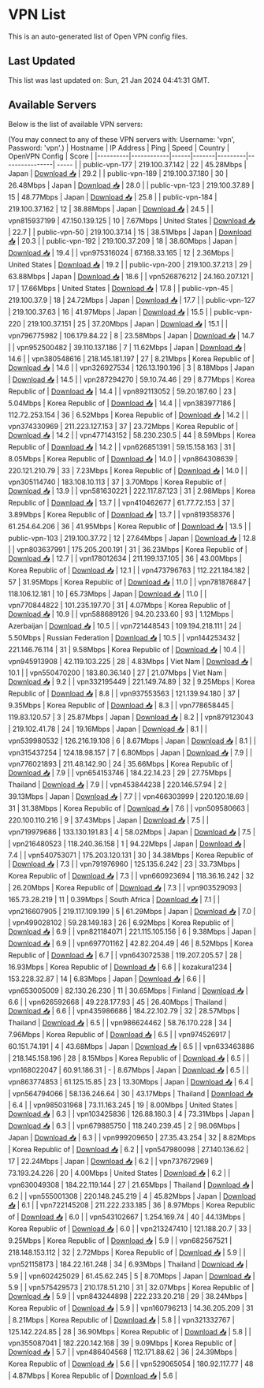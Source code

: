 # VPN List

This is an auto-generated list of Open VPN config files.

## Last Updated

This list was last updated on: Sun, 21 Jan 2024 04:41:31 GMT.

## Available Servers

Below is the list of available VPN servers:

(You may connect to any of these VPN servers with: Username: 'vpn', Password: 'vpn'.)
| Hostname | IP Address | Ping | Speed | Country | OpenVPN Config | Score |
|----------|------------|------|-------|---------|----------------| ----- |
| public-vpn-177 | 219.100.37.142 | 22 | 45.28Mbps | Japan | [Download 📥](./configs/server_0_JP.ovpn) | 29.2 |
| public-vpn-189 | 219.100.37.180 | 30 | 26.48Mbps | Japan | [Download 📥](./configs/server_1_JP.ovpn) | 28.0 |
| public-vpn-123 | 219.100.37.89 | 15 | 48.77Mbps | Japan | [Download 📥](./configs/server_2_JP.ovpn) | 25.8 |
| public-vpn-184 | 219.100.37.162 | 12 | 38.88Mbps | Japan | [Download 📥](./configs/server_3_JP.ovpn) | 24.5 |
| vpn815937199 | 47.150.139.125 | 10 | 7.67Mbps | United States | [Download 📥](./configs/server_4_US.ovpn) | 22.7 |
| public-vpn-50 | 219.100.37.14 | 15 | 38.51Mbps | Japan | [Download 📥](./configs/server_5_JP.ovpn) | 20.3 |
| public-vpn-192 | 219.100.37.209 | 18 | 38.60Mbps | Japan | [Download 📥](./configs/server_6_JP.ovpn) | 19.4 |
| vpn975316024 | 67.168.33.165 | 12 | 2.36Mbps | United States | [Download 📥](./configs/server_7_US.ovpn) | 19.2 |
| public-vpn-200 | 219.100.37.213 | 29 | 63.88Mbps | Japan | [Download 📥](./configs/server_8_JP.ovpn) | 18.6 |
| vpn526876212 | 24.160.207.121 | 17 | 17.66Mbps | United States | [Download 📥](./configs/server_9_US.ovpn) | 17.8 |
| public-vpn-45 | 219.100.37.9 | 18 | 24.72Mbps | Japan | [Download 📥](./configs/server_10_JP.ovpn) | 17.7 |
| public-vpn-127 | 219.100.37.63 | 16 | 41.97Mbps | Japan | [Download 📥](./configs/server_11_JP.ovpn) | 15.5 |
| public-vpn-220 | 219.100.37.151 | 25 | 37.20Mbps | Japan | [Download 📥](./configs/server_12_JP.ovpn) | 15.1 |
| vpn796775982 | 106.179.84.22 | 8 | 23.58Mbps | Japan | [Download 📥](./configs/server_13_JP.ovpn) | 14.7 |
| vpn952500482 | 39.110.137.186 | 7 | 11.62Mbps | Japan | [Download 📥](./configs/server_14_JP.ovpn) | 14.6 |
| vpn380548616 | 218.145.181.197 | 27 | 8.21Mbps | Korea Republic of | [Download 📥](./configs/server_15_KR.ovpn) | 14.6 |
| vpn326927534 | 126.13.190.196 | 3 | 8.18Mbps | Japan | [Download 📥](./configs/server_16_JP.ovpn) | 14.5 |
| vpn287294270 | 59.10.74.46 | 29 | 8.77Mbps | Korea Republic of | [Download 📥](./configs/server_17_KR.ovpn) | 14.4 |
| vpn892113052 | 59.20.187.60 | 23 | 5.04Mbps | Korea Republic of | [Download 📥](./configs/server_18_KR.ovpn) | 14.4 |
| vpn383977186 | 112.72.253.154 | 36 | 6.52Mbps | Korea Republic of | [Download 📥](./configs/server_19_KR.ovpn) | 14.2 |
| vpn374330969 | 211.223.127.153 | 37 | 23.72Mbps | Korea Republic of | [Download 📥](./configs/server_20_KR.ovpn) | 14.2 |
| vpn477143152 | 58.230.230.5 | 44 | 8.59Mbps | Korea Republic of | [Download 📥](./configs/server_21_KR.ovpn) | 14.2 |
| vpn626851391 | 59.15.158.163 | 31 | 8.05Mbps | Korea Republic of | [Download 📥](./configs/server_22_KR.ovpn) | 14.0 |
| vpn864308639 | 220.121.210.79 | 33 | 7.23Mbps | Korea Republic of | [Download 📥](./configs/server_23_KR.ovpn) | 14.0 |
| vpn305114740 | 183.108.10.113 | 37 | 3.70Mbps | Korea Republic of | [Download 📥](./configs/server_24_KR.ovpn) | 13.9 |
| vpn581630221 | 222.117.87.123 | 31 | 2.98Mbps | Korea Republic of | [Download 📥](./configs/server_25_KR.ovpn) | 13.7 |
| vpn410462677 | 61.77.72.153 | 37 | 3.89Mbps | Korea Republic of | [Download 📥](./configs/server_26_KR.ovpn) | 13.7 |
| vpn819358376 | 61.254.64.206 | 36 | 41.95Mbps | Korea Republic of | [Download 📥](./configs/server_27_KR.ovpn) | 13.5 |
| public-vpn-103 | 219.100.37.72 | 12 | 27.64Mbps | Japan | [Download 📥](./configs/server_28_JP.ovpn) | 12.8 |
| vpn803637991 | 175.205.200.191 | 31 | 36.23Mbps | Korea Republic of | [Download 📥](./configs/server_29_KR.ovpn) | 12.7 |
| vpn178012634 | 211.199.137.105 | 36 | 43.00Mbps | Korea Republic of | [Download 📥](./configs/server_30_KR.ovpn) | 12.1 |
| vpn473796763 | 112.221.184.182 | 57 | 31.95Mbps | Korea Republic of | [Download 📥](./configs/server_31_KR.ovpn) | 11.0 |
| vpn781876847 | 118.106.12.181 | 10 | 65.73Mbps | Japan | [Download 📥](./configs/server_32_JP.ovpn) | 11.0 |
| vpn770844822 | 101.235.197.70 | 31 | 4.07Mbps | Korea Republic of | [Download 📥](./configs/server_33_KR.ovpn) | 10.9 |
| vpn588689126 | 94.20.233.60 | 93 | 1.12Mbps | Azerbaijan | [Download 📥](./configs/server_34_AZ.ovpn) | 10.5 |
| vpn721448543 | 109.194.218.111 | 24 | 5.50Mbps | Russian Federation | [Download 📥](./configs/server_35_RU.ovpn) | 10.5 |
| vpn144253432 | 221.146.76.114 | 31 | 9.58Mbps | Korea Republic of | [Download 📥](./configs/server_36_KR.ovpn) | 10.4 |
| vpn945913908 | 42.119.103.225 | 28 | 4.83Mbps | Viet Nam | [Download 📥](./configs/server_37_VN.ovpn) | 10.1 |
| vpn550470200 | 183.80.36.140 | 27 | 21.07Mbps | Viet Nam | [Download 📥](./configs/server_38_VN.ovpn) | 9.2 |
| vpn332195449 | 221.149.74.89 | 32 | 9.25Mbps | Korea Republic of | [Download 📥](./configs/server_39_KR.ovpn) | 8.8 |
| vpn937553563 | 121.139.94.180 | 37 | 9.35Mbps | Korea Republic of | [Download 📥](./configs/server_40_KR.ovpn) | 8.3 |
| vpn778658445 | 119.83.120.57 | 3 | 25.87Mbps | Japan | [Download 📥](./configs/server_41_JP.ovpn) | 8.2 |
| vpn879123043 | 219.102.41.78 | 24 | 19.16Mbps | Japan | [Download 📥](./configs/server_42_JP.ovpn) | 8.1 |
| vpn539980532 | 126.216.19.108 | 6 | 8.67Mbps | Japan | [Download 📥](./configs/server_43_JP.ovpn) | 8.1 |
| vpn315437254 | 124.18.98.157 | 7 | 6.80Mbps | Japan | [Download 📥](./configs/server_44_JP.ovpn) | 7.9 |
| vpn776021893 | 211.48.142.90 | 24 | 35.66Mbps | Korea Republic of | [Download 📥](./configs/server_45_KR.ovpn) | 7.9 |
| vpn654153746 | 184.22.14.23 | 29 | 27.75Mbps | Thailand | [Download 📥](./configs/server_46_TH.ovpn) | 7.9 |
| vpn453844238 | 220.146.57.94 | 2 | 39.13Mbps | Japan | [Download 📥](./configs/server_47_JP.ovpn) | 7.7 |
| vpn466303999 | 220.120.18.69 | 31 | 31.38Mbps | Korea Republic of | [Download 📥](./configs/server_48_KR.ovpn) | 7.6 |
| vpn509580663 | 220.100.110.216 | 9 | 37.43Mbps | Japan | [Download 📥](./configs/server_49_JP.ovpn) | 7.5 |
| vpn719979686 | 133.130.191.83 | 4 | 58.02Mbps | Japan | [Download 📥](./configs/server_50_JP.ovpn) | 7.5 |
| vpn216480523 | 118.240.36.158 | 1 | 94.22Mbps | Japan | [Download 📥](./configs/server_51_JP.ovpn) | 7.4 |
| vpn540753071 | 175.203.120.131 | 30 | 34.38Mbps | Korea Republic of | [Download 📥](./configs/server_52_KR.ovpn) | 7.3 |
| vpn791976960 | 125.135.6.242 | 23 | 33.73Mbps | Korea Republic of | [Download 📥](./configs/server_53_KR.ovpn) | 7.3 |
| vpn660923694 | 118.36.16.242 | 32 | 26.20Mbps | Korea Republic of | [Download 📥](./configs/server_54_KR.ovpn) | 7.3 |
| vpn903529093 | 165.73.28.219 | 11 | 0.39Mbps | South Africa | [Download 📥](./configs/server_55_ZA.ovpn) | 7.1 |
| vpn216607905 | 219.117.109.199 | 5 | 61.29Mbps | Japan | [Download 📥](./configs/server_56_JP.ovpn) | 7.0 |
| vpn499028102 | 59.28.149.183 | 26 | 6.92Mbps | Korea Republic of | [Download 📥](./configs/server_57_KR.ovpn) | 6.9 |
| vpn821184071 | 221.115.105.156 | 6 | 9.38Mbps | Japan | [Download 📥](./configs/server_58_JP.ovpn) | 6.9 |
| vpn697701162 | 42.82.204.49 | 46 | 8.52Mbps | Korea Republic of | [Download 📥](./configs/server_59_KR.ovpn) | 6.7 |
| vpn643072538 | 119.207.205.57 | 28 | 16.93Mbps | Korea Republic of | [Download 📥](./configs/server_60_KR.ovpn) | 6.6 |
| kozakura1234 | 153.228.32.87 | 14 | 6.83Mbps | Japan | [Download 📥](./configs/server_61_JP.ovpn) | 6.6 |
| vpn653005009 | 82.130.26.230 | 11 | 30.65Mbps | Finland | [Download 📥](./configs/server_62_FI.ovpn) | 6.6 |
| vpn626592668 | 49.228.177.93 | 45 | 26.40Mbps | Thailand | [Download 📥](./configs/server_63_TH.ovpn) | 6.6 |
| vpn435986686 | 184.22.102.79 | 32 | 28.57Mbps | Thailand | [Download 📥](./configs/server_64_TH.ovpn) | 6.5 |
| vpn986624462 | 58.76.170.228 | 34 | 7.96Mbps | Korea Republic of | [Download 📥](./configs/server_65_KR.ovpn) | 6.5 |
| vpn974526917 | 60.151.74.191 | 4 | 43.68Mbps | Japan | [Download 📥](./configs/server_66_JP.ovpn) | 6.5 |
| vpn633463886 | 218.145.158.196 | 28 | 8.15Mbps | Korea Republic of | [Download 📥](./configs/server_67_KR.ovpn) | 6.5 |
| vpn168022047 | 60.91.186.31 | - | 8.67Mbps | Japan | [Download 📥](./configs/server_68_JP.ovpn) | 6.5 |
| vpn863774853 | 61.125.15.85 | 23 | 13.30Mbps | Japan | [Download 📥](./configs/server_69_JP.ovpn) | 6.4 |
| vpn564794066 | 58.136.246.64 | 30 | 43.17Mbps | Thailand | [Download 📥](./configs/server_70_TH.ovpn) | 6.4 |
| vpn985031968 | 73.11.163.245 | 19 | 8.00Mbps | United States | [Download 📥](./configs/server_71_US.ovpn) | 6.3 |
| vpn103425836 | 126.88.160.3 | 4 | 73.31Mbps | Japan | [Download 📥](./configs/server_72_JP.ovpn) | 6.3 |
| vpn679885750 | 118.240.239.45 | 2 | 98.06Mbps | Japan | [Download 📥](./configs/server_73_JP.ovpn) | 6.3 |
| vpn999209650 | 27.35.43.254 | 32 | 8.82Mbps | Korea Republic of | [Download 📥](./configs/server_74_KR.ovpn) | 6.2 |
| vpn547980098 | 27.140.136.62 | 17 | 22.24Mbps | Japan | [Download 📥](./configs/server_75_JP.ovpn) | 6.2 |
| vpn737672969 | 73.193.24.226 | 20 | 4.00Mbps | United States | [Download 📥](./configs/server_76_US.ovpn) | 6.2 |
| vpn630049308 | 184.22.119.144 | 27 | 21.65Mbps | Thailand | [Download 📥](./configs/server_77_TH.ovpn) | 6.2 |
| vpn555001308 | 220.148.245.219 | 4 | 45.82Mbps | Japan | [Download 📥](./configs/server_78_JP.ovpn) | 6.1 |
| vpn722145208 | 211.222.233.185 | 36 | 8.97Mbps | Korea Republic of | [Download 📥](./configs/server_79_KR.ovpn) | 6.0 |
| vpn543102667 | 1.254.169.74 | 40 | 44.13Mbps | Korea Republic of | [Download 📥](./configs/server_80_KR.ovpn) | 6.0 |
| vpn213247410 | 121.188.20.7 | 33 | 9.25Mbps | Korea Republic of | [Download 📥](./configs/server_81_KR.ovpn) | 5.9 |
| vpn682567521 | 218.148.153.112 | 32 | 2.72Mbps | Korea Republic of | [Download 📥](./configs/server_82_KR.ovpn) | 5.9 |
| vpn521158173 | 184.22.161.248 | 34 | 6.93Mbps | Thailand | [Download 📥](./configs/server_83_TH.ovpn) | 5.9 |
| vpn602425029 | 61.45.62.245 | 5 | 8.70Mbps | Japan | [Download 📥](./configs/server_84_JP.ovpn) | 5.9 |
| vpn575429573 | 210.178.51.210 | 31 | 32.07Mbps | Korea Republic of | [Download 📥](./configs/server_85_KR.ovpn) | 5.9 |
| vpn843244898 | 222.233.20.218 | 29 | 38.24Mbps | Korea Republic of | [Download 📥](./configs/server_86_KR.ovpn) | 5.9 |
| vpn160796213 | 14.36.205.209 | 31 | 8.21Mbps | Korea Republic of | [Download 📥](./configs/server_87_KR.ovpn) | 5.8 |
| vpn321332767 | 125.142.224.85 | 28 | 36.90Mbps | Korea Republic of | [Download 📥](./configs/server_88_KR.ovpn) | 5.8 |
| vpn355087041 | 182.220.142.168 | 39 | 9.09Mbps | Korea Republic of | [Download 📥](./configs/server_89_KR.ovpn) | 5.7 |
| vpn486404568 | 112.171.88.62 | 36 | 24.39Mbps | Korea Republic of | [Download 📥](./configs/server_90_KR.ovpn) | 5.6 |
| vpn529065054 | 180.92.117.77 | 48 | 4.87Mbps | Korea Republic of | [Download 📥](./configs/server_91_KR.ovpn) | 5.6 |
